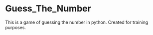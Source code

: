 # Guess_The_Number

This is a game of guessing the number in python. Created for training purposes.
